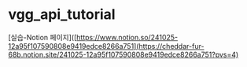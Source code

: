 # vgg_api_tutorial

[실습-Notion 페이지]([https://www.notion.so/241025-12a95f107590808e9419edce8266a751](https://cheddar-fur-68b.notion.site/241025-12a95f107590808e9419edce8266a751?pvs=4)
